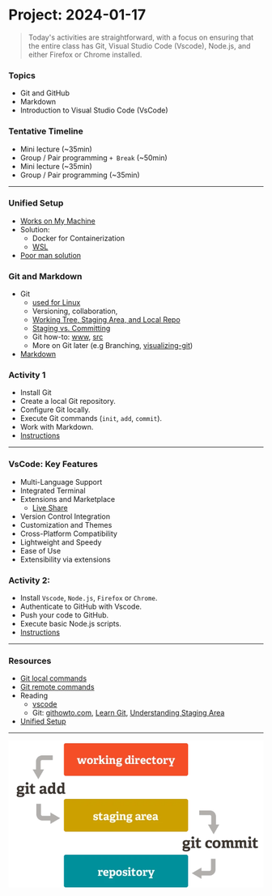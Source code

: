 # Project: 2024-01-17

> Today's activities are straightforward, with a focus on ensuring that the entire class has Git, Visual Studio Code (Vscode), Node.js, and either Firefox or Chrome installed.

### Topics 

- Git and GitHub
- Markdown
- Introduction to Visual Studio Code (VsCode)

### Tentative Timeline

- Mini lecture (~35min)
- Group / Pair programming `+ Break` (~50min)
- Mini lecture (~35min)
- Group / Pair programming (~35min)

---

### Unified Setup
- [Works on My Machine](https://dzone.com/articles/works-on-my-machine)
- Solution:
  - Docker for Containerization
  - [WSL](https://learn.microsoft.com/en-us/windows/wsl/setup/environment)
- [Poor man solution](https://github.com/tx00-web-en/Activities/tree/week1/0-intro/unified-setup)

### Git and Markdown

- Git
  - [used for Linux](https://github.com/torvalds/linux)
  - Versioning, collaboration, 
  - [Working Tree, Staging Area, and Local Repo]
  - [Staging vs. Committing]
  - Git how-to: [www](https://githowto.com), [src](https://github.com/GitHowTo/githowto-content)
  - More on Git later (e.g Branching, [visualizing-git])
- [Markdown](https://www.markdownguide.org/cheat-sheet/)


### Activity 1

- Install Git
- Create a local Git repository.
- Configure Git locally.
- Execute Git commands (`init`, `add`, `commit`).
- Work with Markdown.
- [Instructions](./activity-git/git-basics-1.md)

---

### VsCode: Key Features

- Multi-Language Support
- Integrated Terminal
- Extensions and Marketplace
  - [Live Share](https://code.visualstudio.com/learn/collaboration/live-share)
- Version Control Integration
- Customization and Themes
- Cross-Platform Compatibility
- Lightweight and Speedy
- Ease of Use
- Extensibility via extensions 

### Activity 2: 

- Install `Vscode`, `Node.js`, `Firefox` or `Chrome`.
- Authenticate to GitHub with Vscode.
- Push your code to GitHub.
- Execute basic Node.js scripts.
- [Instructions](./activity-git/git-basics-2.md)

---

### Resources
- [Git local commands](./activity-git/git-local-cmds.md)
- [Git remote commands](./activity-git/git-remote-cmds.md)
- Reading
  - [vscode]
  - Git: [githowto.com], [Learn Git], [Understanding Staging Area]
- [Unified Setup]


---

![](./git.png)


<!-- Links -->
[Unified Setup]:https://github.com/tx00-web-en/Activities/tree/week1/0-intro/unified-setup
[vscode]:../Reading/vscode.md
[githowto.com]:https://githowto.com
[Learn Git]:https://www.atlassian.com/git
[Staging vs. Committing]:https://practicalgit.com/blog/staging-vs-commit.html
[visualizing-git]:https://git-school.github.io/visualizing-git/
[Understanding Staging Area]:https://tecadmin.net/git-staging-area-explained/
[Working Tree, Staging Area, and Local Repo]:https://medium.com/@lucasmaurer/git-gud-the-working-tree-staging-area-and-local-repo-a1f0f4822018